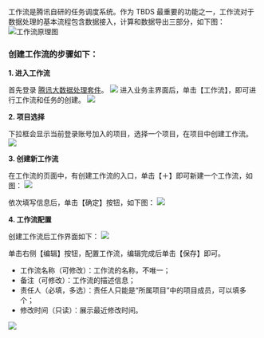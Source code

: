工作流是腾讯自研的任务调度系统。作为 TBDS 最重要的功能之一，工作流对于数据处理的基本流程包含数据接入，计算和数据导出三部分，如下图：
![工作流原理图](http://imgcache.tce.fsphere.cn/static/i.imgur.com/dYZ9YTq.png)

### 创建工作流的步骤如下：

**1. 进入工作流**

首先登录 [腾讯大数据处理套件](https://123.207.155.53:8081/cas/login?service=http%3A%2F%2F123.207.155.53%3A80%2Findex.html)。
![](http://imgcache.tce.fsphere.cn/static/mc.qcloudimg.com/static/img/618648d75b716eff431de65bc248125a/image.png)
进入业务主界面后，单击【工作流】，即可进行工作流和任务的创建。
![](http://imgcache.tce.fsphere.cn/static/mc.qcloudimg.com/static/img/62f0050331e9007c3754ea1eebc8d6f4/image.png)

**2. 项目选择**

下拉框会显示当前登录账号加入的项目，选择一个项目，在项目中创建工作流。
![](http://imgcache.tce.fsphere.cn/static/mc.qcloudimg.com/static/img/e7026327454cbd9312b0177dab8155fd/image.png)

**3. 创建新工作流**

在工作流的页面中，有创建工作流的入口，单击【＋】即可新建一个工作流，如图：
![](http://imgcache.tce.fsphere.cn/static/mc.qcloudimg.com/static/img/1fe1ac745288ee03757a92ce8754522e/image.png)

依次填写信息后，单击【确定】按钮，如下图：
![](http://imgcache.tce.fsphere.cn/static/mc.qcloudimg.com/static/img/0bca92119eaa1d18ec0e4928e72b8086/image.png)

**4. 工作流配置**

创建工作流后工作界面如下：
![](http://imgcache.tce.fsphere.cn/static/mc.qcloudimg.com/static/img/2459700dd1b88da36425d12e3b790230/image.png)

单击右侧【编辑】按钮，配置工作流，编辑完成后单击【保存】即可。

- 工作流名称（可修改）：工作流的名称，不唯一；
- 备注（可修改）：工作流的描述信息；
- 责任人（必填，多选）：责任人只能是“所属项目”中的项目成员，可以填多个；
- 修改时间（只读）：展示最近修改时间。

![](http://imgcache.tce.fsphere.cn/static/mc.qcloudimg.com/static/img/11dd82c62b538ef86f1b7236d41b05aa/image.png)



 
 

